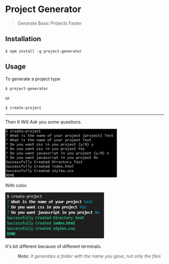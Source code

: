 # Project Generator

> Generate Basic Projects Faster

## Installation

```shell
$ npm install -g project-generator
```

## Usage

To generate a project type

```shell
$ project-generator
```
or
```shell
$ create-project
```
----------

Then It Will Ask you some questions.

![Picture Of Questions](no-color.png)

With color.

![Picture Of Questions With Color](color.png)

It's bit different because of different terminals.

> ***Note:*** *It generates a folder with the name you gave, not only the files*